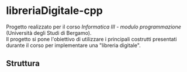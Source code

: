 # libreriaDigitale-cpp

Progetto realizzato per il corso *Informatica III - modulo programmazione* (Università degli Studi di Bergamo).<br/>Il progetto si pone l'obiettivo di utilizzare i principali costrutti presentati durante il corso per implementare una "libreria digitale".

## Struttura
